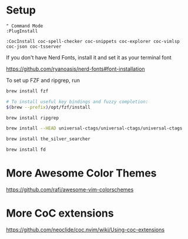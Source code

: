 # Setup

```vim
" Command Mode
:PlugInstall

:CocInstall coc-spell-checker coc-snippets coc-explorer coc-vimlsp coc-json coc-tsserver
```

If you don't have Nerd Fonts, install it and set it as your terminal font

https://github.com/ryanoasis/nerd-fonts#font-installation

To set up FZF and ripgrep, run

```bash
brew install fzf

# To install useful key bindings and fuzzy completion:
$(brew --prefix)/opt/fzf/install

brew install ripgrep

brew install --HEAD universal-ctags/universal-ctags/universal-ctags

brew install the_silver_searcher

brew install fd
```
# More Awesome Color Themes
https://github.com/rafi/awesome-vim-colorschemes

# More CoC extensions
https://github.com/neoclide/coc.nvim/wiki/Using-coc-extensions
